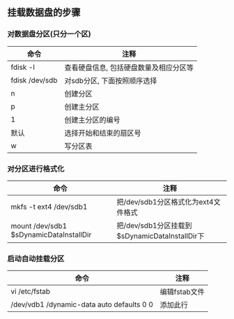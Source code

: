 ## 挂载数据盘的步骤

### 对数据盘分区(只分一个区)
命令|注释
----|----
fdisk -l|查看硬盘信息, 包括硬盘数量及相应分区等
fdisk /dev/sdb|对sdb分区, 下面按照顺序选择
n|创建分区
p|创建主分区
1|创建主分区的编号
默认|选择开始和结束的扇区号
w|写分区表

### 对分区进行格式化
命令|注释
----|----
mkfs -t ext4 /dev/sdb1|把/dev/sdb1分区格式化为ext4文件格式
mount /dev/sdb1 \$sDynamicDataInstallDir|把/dev/sdb1分区挂载到\$sDynamicDataInstallDir下

### 启动自动挂载分区
命令|注释
----|----
vi /etc/fstab|编辑fstab文件
/dev/vdb1 /dynamic-data auto defaults 0 0|添加此行
